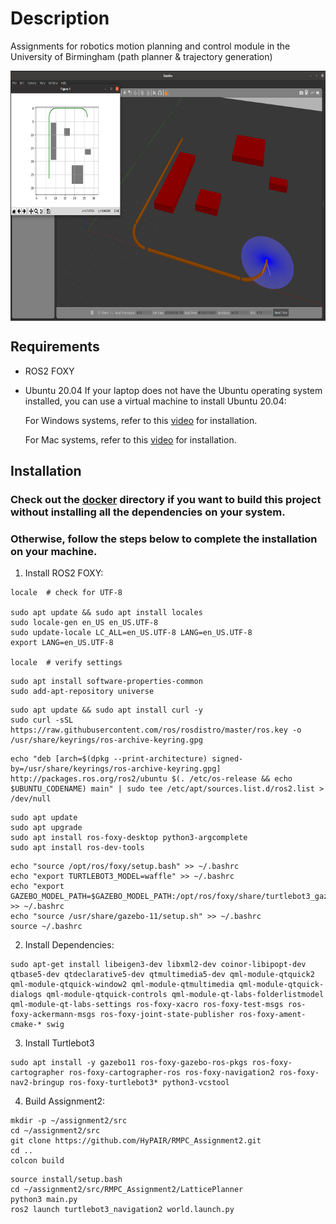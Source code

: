 # Description
Assignments for robotics motion planning and control module in the University of Birmingham (path planner & trajectory generation) 

<div style="display: flex; justify-content: center; align-items: center;">
  <img src="https://github.com/HyPAIR/RMPC_Assignment2/blob/main/assignment2.png" alt="lattice_planner" width="680" height="400">
</div>

## Requirements
 - ROS2 FOXY
 - Ubuntu 20.04
If your laptop does not have the Ubuntu operating system installed, you can use a virtual machine to install Ubuntu 20.04:

    For Windows systems, refer to this [video](https://www.youtube.com/watch?v=x5MhydijWmc) for installation.

    For Mac systems, refer to this [video](https://www.youtube.com/watch?v=Hzji7w882OY) for installation.

## Installation
### Check out the [docker](https://github.com/HyPAIR/panda_ros2_gazebo.git) directory if you want to build this project without installing all the dependencies on your system.
### Otherwise, follow the steps below to complete the installation on your machine.
1. Install ROS2 FOXY:

```shell
locale  # check for UTF-8

sudo apt update && sudo apt install locales
sudo locale-gen en_US en_US.UTF-8
sudo update-locale LC_ALL=en_US.UTF-8 LANG=en_US.UTF-8
export LANG=en_US.UTF-8

locale  # verify settings
```

```shell
sudo apt install software-properties-common
sudo add-apt-repository universe
```

```shell
sudo apt update && sudo apt install curl -y
sudo curl -sSL https://raw.githubusercontent.com/ros/rosdistro/master/ros.key -o /usr/share/keyrings/ros-archive-keyring.gpg
```

```shell
echo "deb [arch=$(dpkg --print-architecture) signed-by=/usr/share/keyrings/ros-archive-keyring.gpg] http://packages.ros.org/ros2/ubuntu $(. /etc/os-release && echo $UBUNTU_CODENAME) main" | sudo tee /etc/apt/sources.list.d/ros2.list > /dev/null
```

```shell
sudo apt update
sudo apt upgrade
sudo apt install ros-foxy-desktop python3-argcomplete
sudo apt install ros-dev-tools
```

```shell
echo "source /opt/ros/foxy/setup.bash" >> ~/.bashrc
echo "export TURTLEBOT3_MODEL=waffle" >> ~/.bashrc
echo "export GAZEBO_MODEL_PATH=$GAZEBO_MODEL_PATH:/opt/ros/foxy/share/turtlebot3_gazebo/models" >> ~/.bashrc
echo "source /usr/share/gazebo-11/setup.sh" >> ~/.bashrc
source ~/.bashrc
```

2. Install Dependencies:
```shell
sudo apt-get install libeigen3-dev libxml2-dev coinor-libipopt-dev qtbase5-dev qtdeclarative5-dev qtmultimedia5-dev qml-module-qtquick2 qml-module-qtquick-window2 qml-module-qtmultimedia qml-module-qtquick-dialogs qml-module-qtquick-controls qml-module-qt-labs-folderlistmodel qml-module-qt-labs-settings ros-foxy-xacro ros-foxy-test-msgs ros-foxy-ackermann-msgs ros-foxy-joint-state-publisher ros-foxy-ament-cmake-* swig
```

3. Install Turtlebot3
```shell
sudo apt install -y gazebo11 ros-foxy-gazebo-ros-pkgs ros-foxy-cartographer ros-foxy-cartographer-ros ros-foxy-navigation2 ros-foxy-nav2-bringup ros-foxy-turtlebot3* python3-vcstool
```

4. Build Assignment2:
```shell
mkdir -p ~/assignment2/src
cd ~/assignment2/src
git clone https://github.com/HyPAIR/RMPC_Assignment2.git
cd ..
colcon build
```

```shell
source install/setup.bash
cd ~/assignment2/src/RMPC_Assignment2/LatticePlanner
python3 main.py
ros2 launch turtlebot3_navigation2 world.launch.py 
```
